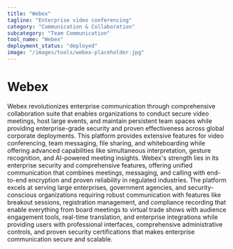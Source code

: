 ```yaml
---
title: "Webex"
tagline: "Enterprise video conferencing"
category: "Communication & Collaboration"
subcategory: "Team Communication"
tool_name: "Webex"
deployment_status: "deployed"
image: "/images/tools/webex-placeholder.jpg"
---
```


# Webex

Webex revolutionizes enterprise communication through comprehensive collaboration suite that enables organizations to conduct secure video meetings, host large events, and maintain persistent team spaces while providing enterprise-grade security and proven effectiveness across global corporate deployments. This platform provides extensive features for video conferencing, team messaging, file sharing, and whiteboarding while offering advanced capabilities like simultaneous interpretation, gesture recognition, and AI-powered meeting insights. Webex's strength lies in its enterprise security and comprehensive features, offering unified communication that combines meetings, messaging, and calling with end-to-end encryption and proven reliability in regulated industries. The platform excels at serving large enterprises, government agencies, and security-conscious organizations requiring robust communication with features like breakout sessions, registration management, and compliance recording that enable everything from board meetings to virtual trade shows with audience engagement tools, real-time translation, and enterprise integrations while providing users with professional interfaces, comprehensive administrative controls, and proven security certifications that makes enterprise communication secure and scalable.